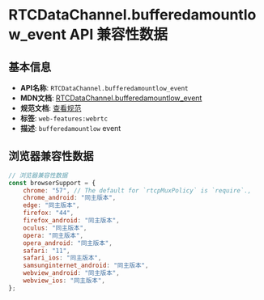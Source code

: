 # RTCDataChannel.bufferedamountlow_event API 兼容性数据

## 基本信息

- **API名称**: `RTCDataChannel.bufferedamountlow_event`
- **MDN文档**: [RTCDataChannel.bufferedamountlow_event](https://developer.mozilla.org/docs/Web/API/RTCDataChannel/bufferedamountlow_event)
- **规范文档**: [查看规范](https://w3c.github.io/webrtc-pc/#event-datachannel-bufferedamountlow,https://w3c.github.io/webrtc-pc/#dom-rtcdatachannel-onbufferedamountlow)
- **标签**: `web-features:webrtc`
- **描述**: `bufferedamountlow` event

## 浏览器兼容性数据

```javascript
// 浏览器兼容性数据
const browserSupport = {
    chrome: "57", // The default for `rtcpMuxPolicy` is `require`.,
    chrome_android: "同主版本",
    edge: "同主版本",
    firefox: "44",
    firefox_android: "同主版本",
    oculus: "同主版本",
    opera: "同主版本",
    opera_android: "同主版本",
    safari: "11",
    safari_ios: "同主版本",
    samsunginternet_android: "同主版本",
    webview_android: "同主版本",
    webview_ios: "同主版本",
};

```

